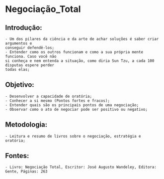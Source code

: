 # Negociação_Total

## Introdução:
    - Um dos pilares da ciência e da arte de achar soluções é saber criar argumentos e
    conseguir defendê-los;
    - Entender como os outros funcionam e como a sua própria mente funciona. Caso você não
    si conheça e nem entenda a situação, como diria Sun Tzu, a cada 100 disputas espere perder 
    todas elas;
    
## Objetivo:
    - Desenvolver a capacidade de oratória;
    - Conhecer a si mesmo (Pontos fortes e fracos);
    - Entender quais são os principais pontos de uma negociação;
    - Observar como o ato de negociar pode ser positivo ou negativo;

## Metodologia:
    - Leitura e resumo de livros sobre o negociação, estratégia e oratória;
    
## Fontes:
    - Livro: Negociação Total, Escritor: José Augusto Wandeley, Editora: Gente, Páginas: 263 
